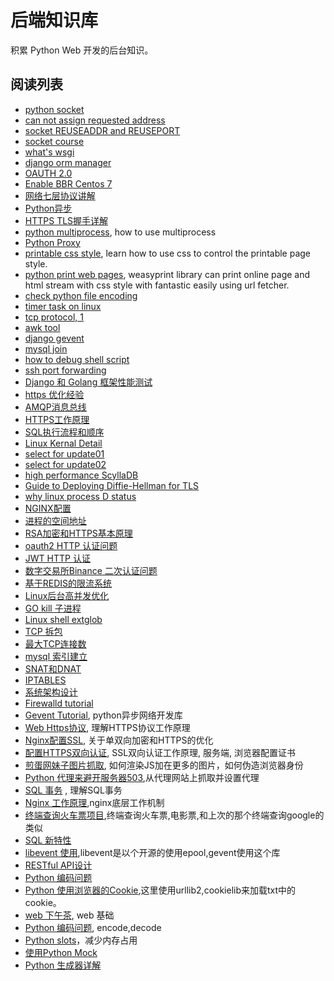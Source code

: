 # 后端知识库

积累 Python Web 开发的后台知识。

## 阅读列表

* [python socket](https://www.ibm.com/developerworks/linux/tutorials/l-pysocks/)
* [can not assign requested address](http://blog.csdn.net/hguisu/article/details/10241519)
* [socket REUSEADDR and REUSEPORT](http://stackoverflow.com/questions/14388706/socket-options-so-reuseaddr-and-so-reuseport-how-do-they-differ-do-they-mean-t)
* [socket course](http://www.freesoft.org/CIE/Course/Section1/index.htm)
* [what's wsgi](https://github.com/lzjun567/note/blob/master/note/python/wsgi.md)
* [django orm manager](https://docs.djangoproject.com/en/1.10/topics/db/managers/)
* [OAUTH 2.0](http://www.ruanyifeng.com/blog/2014/05/oauth_2_0.html)
* [Enable BBR Centos 7](https://www.vultr.com/docs/how-to-deploy-google-bbr-on-centos-7)
* [网络七层协议讲解](https://www.cnblogs.com/Robin-YB/p/6668762.html)
* [Python异步](https://zhuanlan.zhihu.com/p/25228075?winzoom=1)
* [HTTPS TLS握手详解](https://imququ.com/post/optimize-tls-handshake.html)
* [python multiprocess](https://www.usenix.org/system/files/login/articles/login1210_beazley.pdf), how to use multiprocess
* [Python Proxy](https://mynook.info/blog/post/use-network-proxy-in-python-code?from=groupmessage&isappinstalled=0)
* [printable css style](https://www.smashingmagazine.com/2015/01/designing-for-print-with-css/),   learn how to use css to control the printable page style.
* [python print web pages](http://weasyprint.org/),
   weasyprint library can print online page and html stream with css style with fantastic easily using url fetcher.
* [check python file encoding](./static/demo/charsetdet.sh)
* [timer task on linux](http://www.cyberciti.biz/faq/how-do-i-add-jobs-to-cron-under-linux-or-unix-oses/)
* [tcp protocol, 1](http://coolshell.cn/articles/11564.html)
* [awk tool](http://coolshell.cn/articles/9070.html)
* [django gevent](https://github.com/imom0/gevent_django_benchmark)
* [mysql join](http://www.cnblogs.com/jeoleo/archive/2012/04/21/2458897.html)
* [how to debug shell script](https://www.cyberciti.biz/tips/debugging-shell-script.html)
* [ssh port forwarding](http://blog.trackets.com/2014/05/17/ssh-tunnel-local-and-remote-port-forwarding-explained-with-examples.html)
* [Django 和 Golang 框架性能测试](./static/articles/benchmark.md)
* [https 优化经验](http://mp.weixin.qq.com/s/Twe-fjo4JShsphfcWx573Q)
* [AMQP消息总线](http://www.infoq.com/cn/articles/AMQP-RabbitMQ/)
* [HTTPS工作原理](http://www.ruanyifeng.com/blog/2014/02/ssl_tls.html)
* [SQL执行流程和顺序](http://www.jellythink.com/archives/924)
* [Linux Kernal Detail](http://mp.weixin.qq.com/s/Np_h8qpj1aiw2Hx3D57fqw)
* [select for update01](http://ju.outofmemory.cn/entry/178798)
* [select for update02](http://chenzhou123520.iteye.com/blog/1860954)
* [high performance ScyllaDB](http://www.scylladb.com/users/)
* [Guide to Deploying Diffie-Hellman for TLS](https://weakdh.org/sysadmin.html)
* [why linux process D status](https://lwn.net/Articles/288056/)
* [NGINX配置](https://imququ.com/post/my-nginx-conf.html)
* [进程的空间地址](http://blog.csdn.net/tennysonsky/article/details/45092229)
* [RSA加密和HTTPS基本原理](http://www.ruanyifeng.com/blog/2011/08/what_is_a_digital_signature.html)
* [oauth2 HTTP 认证问题](http://www.ruanyifeng.com/blog/2014/05/oauth_2_0.html)
* [JWT HTTP 认证](https://www.jianshu.com/p/576dbf44b2ae)
* [数字交易所Binance 二次认证问题](https://zhuanlan.zhihu.com/p/34411202)
* [基于REDIS的限流系统](https://mp.weixin.qq.com/s?__biz=MzI0MTk0NTY5MA==&mid=2247483711&idx=1&sn=28780c8b26f24ac6314ff5c599bb622c&chksm=e9029c0ade75151c353cd6b720ce438b4342afd8ef3a7d03c61712554c6a000ac3646bbc3124&scene=38#wechat_redirect)
* [Linux后台高并发优化](https://www.jianshu.com/p/e0b52dc702d6)
* [GO kill 子进程](https://www.jianshu.com/p/1f3ec2f00b03)
* [Linux shell extglob](http://mywiki.wooledge.org/glob#extglob)
* [TCP 拆包](http://www.ideawu.net/blog/)
* [最大TCP连接数](http://blog.51cto.com/yaocoder/1312821)
* [mysql 索引建立](https://www.cnblogs.com/nixi8/p/4574709.html)
* [SNAT和DNAT](https://www.cnblogs.com/mangood/p/6024053.html)
* [IPTABLES](https://zhuanlan.zhihu.com/p/26325389)
* [系统架构设计](https://github.com/CocoBir/system-design-primer/blob/master/README-zh-Hans.md)
* [Firewalld tutorial](https://www.linode.com/docs/security/firewalls/introduction-to-firewalld-on-centos/)
* [Gevent Tutorial](http://xlambda.com/gevent-tutorial/), python异步网络开发库
* [Web Https协议](https://cattail.me/tech/2015/11/30/how-https-works.html), 理解HTTPS协议工作原理
* [Nginx配置SSL](http://seanlook.com/2015/05/28/nginx-ssl/), 关于单双向加密和HTTPS的优化
* [配置HTTPS双向认证](http://my.oschina.net/nearzk/blog/485652), SSL双向认证工作原理, 服务端, 浏览器配置证书
* [煎蛋网妹子图片抓取](./static/articles/meizi.md), 如何渲染JS加在更多的图片，如何伪造浏览器身份
* [Python 代理来避开服务器503](http://platinhom.github.io/2016/01/21/proxy-py/),从代理网站上抓取并设置代理
* [SQL 事务](http://mp.weixin.qq.com/s?__biz=MzAxODI5ODMwOA==&mid=2666539350&idx=1&sn=060ba9ce1b55efb7343068f83c23c9bd&scene=0#wechat_redirect) , 理解SQL事务
* [Nginx 工作原理](http://mp.weixin.qq.com/s?__biz=MzAxODI5ODMwOA==&mid=2666539355&idx=1&sn=820961a75ceec72c3700410dcc75f882&scene=0#wechat_redirect),nginx底层工作机制
* [终端查询火车票项目](http://mp.weixin.qq.com/s?__biz=MzAwNDc0MTUxMw==&mid=2649639242&idx=1&sn=e2c588421a1c615bd1b8844c79764fd9&scene=0#wechat_redirect),终端查询火车票,电影票,和上次的那个终端查询google的类似
* [SQL 新特性](http://mp.weixin.qq.com/s?__biz=MjM5NzAzMTY4NQ==&mid=2653928733&idx=1&sn=3988f37f77a32bd19bc7ec94889168cb&scene=0#wechat_redirect)
* [libevent 使用](http://mp.weixin.qq.com/s?__biz=MzAxODI5ODMwOA==&mid=2666539401&idx=1&sn=fef7736b718c28666b7c04a3080e009a&scene=0#wechat_redirect),libevent是以个开源的使用epool,gevent使用这个库
* [RESTful API设计](http://www.ruanyifeng.com/blog/2014/05/restful_api.html)
* [Python 编码问题](http://wklken.me/posts/2013/08/31/python-extra-coding-intro.html)
* [Python 使用浏览器的Cookie](./static/articles/python-cookie.md),这里使用urllib2,cookielib来加载txt中的cookie。
* [web 下午茶](http://www.kancloud.cn/kancloud/tealeaf-http/43837), web 基础
* [Python 编码问题](https://segmentfault.com/a/1190000006037333), encode,decode
* [Python slots](https://eastlakeside.gitbooks.io/interpy-zh/content/slots_magic/)，减少内存占用
* [使用Python Mock](https://evangui.com/2016/02/29/%E7%94%A8-mock-%E4%BE%86%E4%BD%9C-python-unit-test/)
* [Python 生成器详解](https://www.cnblogs.com/jessonluo/p/4732565.html)
